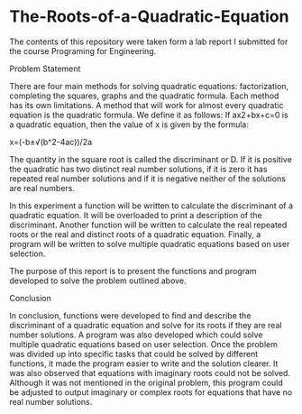 # The-Roots-of-a-Quadratic-Equation
The contents of this repository were taken form a lab report I submitted for the course Programing for Engineering.

Problem Statement

There are four main methods for solving quadratic equations: factorization, completing the squares, graphs and the quadratic formula. Each method has its own limitations. A method that will work for almost every quadratic equation is the quadratic formula. We define it as follows: If ax2+bx+c=0 is a quadratic equation, then the value of x is given by the formula:

x=(-b±√(b^2-4ac))/2a

The quantity in the square root is called the discriminant or D. If it is positive the quadratic has two distinct real number solutions, if it is zero it has repeated real number solutions and if it is negative neither of the solutions are real numbers.

In this experiment a function will be written to calculate the discriminant of a quadratic equation. It will be overloaded to print a description of the discriminant. Another function will be written to calculate the real repeated roots or the real and distinct roots of a quadratic equation. Finally, a program will be written to solve multiple quadratic equations based on user selection.
  
The purpose of this report is to present the functions and program developed to solve the problem outlined above. 

Conclusion

In conclusion, functions were developed to find and describe the discriminant of a quadratic equation and solve for its roots if they are real number solutions. A program was also developed which could solve multiple quadratic equations based on user selection. Once the problem was divided up into specific tasks that could be solved by different functions, it made the program easier to write and the solution clearer. It was also observed that equations with imaginary roots could not be solved. Although it was not mentioned in the original problem, this program could be adjusted to output imaginary or complex roots for equations that have no real number solutions.
